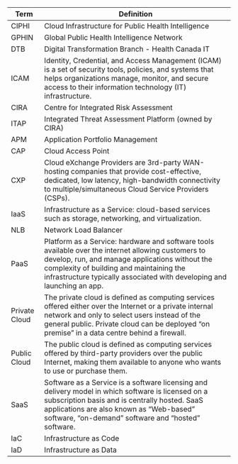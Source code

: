 

|Term|Definition|
|----|----|
|CIPHI|Cloud Infrastructure for Public Health Intelligence|
|GPHIN|Global Public Health Intelligence Network|
|DTB|Digital Transformation Branch -  Health Canada IT|
|ICAM|Identity, Credential, and Access Management (ICAM) is a set of security tools, policies, and systems that helps organizations manage, monitor, and secure access to their information technology (IT) infrastructure.|
|CIRA|Centre for Integrated Risk Assessment|
|ITAP|Integrated Threat Assessment Platform (owned by CIRA)|
|APM|Application Portfolio Management|
|CAP|Cloud Access Point|
|CXP|Cloud eXchange Providers are 3rd-party WAN-hosting companies that provide cost-effective, dedicated, low latency, high-bandwidth connectivity to multiple/simultaneous Cloud Service Providers (CSPs).|
|IaaS|Infrastructure as a Service: cloud-based services such as storage, networking, and virtualization.|
|NLB|Network Load Balancer|
|PaaS|Platform as a Service: hardware and software tools available over the internet allowing customers to develop, run, and manage applications without the complexity of building and maintaining the infrastructure typically associated with developing and launching an app.|
|Private Cloud|The private cloud is defined as computing services offered either over the Internet or a private internal network and only to select users instead of the general public. Private cloud can be deployed “on premise” in a data centre behind a firewall.|
|Public Cloud|The public cloud is defined as computing services offered by third-party providers over the public Internet, making them available to anyone who wants to use or purchase them.|
|SaaS|Software as a Service is a software licensing and delivery model in which software is licensed on a subscription basis and is centrally hosted. SaaS applications are also known as “Web-based” software, “on-demand” software and “hosted” software.|
|IaC|Infrastructure as Code|
|IaD|Infrastructure as Data|
